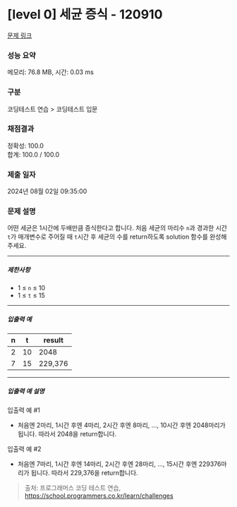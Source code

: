 # [level 0] 세균 증식 - 120910 

[문제 링크](https://school.programmers.co.kr/learn/courses/30/lessons/120910) 

### 성능 요약

메모리: 76.8 MB, 시간: 0.03 ms

### 구분

코딩테스트 연습 > 코딩테스트 입문

### 채점결과

정확성: 100.0<br/>합계: 100.0 / 100.0

### 제출 일자

2024년 08월 02일 09:35:00

### 문제 설명

<p>어떤 세균은 1시간에 두배만큼 증식한다고 합니다. 처음 세균의 마리수 <code>n</code>과 경과한 시간 <code>t</code>가 매개변수로 주어질 때 <code>t</code>시간 후 세균의 수를 return하도록 solution 함수를 완성해주세요.</p>

<hr>

<h5>제한사항</h5>

<ul>
<li>1 ≤ <code>n</code> ≤ 10</li>
<li>1 ≤ <code>t</code> ≤ 15</li>
</ul>

<hr>

<h5>입출력 예</h5>
<table class="table">
        <thead><tr>
<th>n</th>
<th>t</th>
<th>result</th>
</tr>
</thead>
        <tbody><tr>
<td>2</td>
<td>10</td>
<td>2048</td>
</tr>
<tr>
<td>7</td>
<td>15</td>
<td>229,376</td>
</tr>
</tbody>
      </table>
<hr>

<h5>입출력 예 설명</h5>

<p>입출력 예 #1</p>

<ul>
<li>처음엔 2마리, 1시간 후엔 4마리, 2시간 후엔 8마리, ..., 10시간 후엔 2048마리가 됩니다. 따라서 2048을 return합니다.</li>
</ul>

<p>입출력 예 #2</p>

<ul>
<li>처음엔 7마리, 1시간 후엔 14마리, 2시간 후엔 28마리, ..., 15시간 후엔 229376마리가 됩니다. 따라서 229,376을 return합니다.</li>
</ul>


> 출처: 프로그래머스 코딩 테스트 연습, https://school.programmers.co.kr/learn/challenges